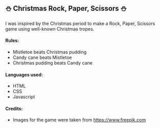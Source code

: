 ## ⛄ Christmas Rock, Paper, Scissors ⛄

I was inspired by the Christmas period to make a Rock, Paper, Scissors game using well-known Christmas tropes.

#### Rules:
* Mistletoe beats Christmas pudding 
* Candy cane beats Mistletoe
* Christmas pudding beats Candy cane

#### Languages used:
* HTML
* CSS
* Javascript

#### Credits:
* Images for the game were taken from https://www.freepik.com


